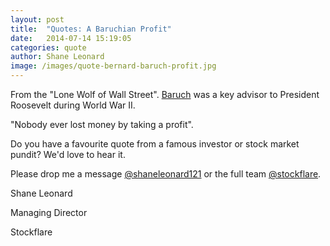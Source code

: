 ```yaml
---
layout: post
title:  "Quotes: A Baruchian Profit"
date:   2014-07-14 15:19:05
categories: quote
author: Shane Leonard
image: /images/quote-bernard-baruch-profit.jpg
---
```


From the "Lone Wolf of Wall Street". [Baruch](http://en.wikipedia.org/wiki/Bernard_Baruch) was a key advisor to President Roosevelt during World War II.

"Nobody ever lost money by taking a profit".

Do you have a favourite quote from a famous investor or stock market pundit? We'd love to hear it.

Please drop me a message [@shaneleonard121](https://twitter.com/shaneleonard121) or the full team [@stockflare](https://twitter.com/stockflare).

Shane Leonard

Managing Director

Stockflare